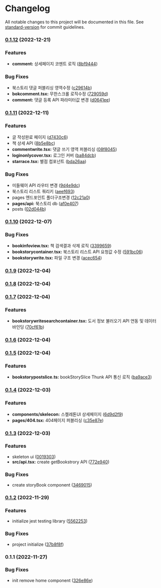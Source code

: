 # Changelog

All notable changes to this project will be documented in this file. See [standard-version](https://github.com/conventional-changelog/standard-version) for commit guidelines.

### [0.1.12](https://github.com/K-Soo/story-book/compare/v0.1.11...v0.1.12) (2022-12-21)


### Features

* **comment:** 상세페이지 코멘트 로직 ([8bf9444](https://github.com/K-Soo/story-book/commit/8bf94445eaea6f87e27d599b03a44697b1112159))


### Bug Fixes

* 북스토리 댓글 퍼블리싱 영역수정 ([c29614b](https://github.com/K-Soo/story-book/commit/c29614b8bf4ebaff02666f1183ec8db52421f5f9))
* **bokcomment.tsx:** 무한스크롤 로직수정 ([729059d](https://github.com/K-Soo/story-book/commit/729059d20bfb8455d31fcc42f6138fa4f41c4218))
* **comment:** 댓글 등록 API 파라미터값 변경 ([d0641ee](https://github.com/K-Soo/story-book/commit/d0641ee1fb07d287f6092a58adc93c94cfe16266))

### [0.1.11](https://github.com/K-Soo/story-book/compare/v0.1.10...v0.1.11) (2022-12-11)


### Features

* 글 작성완료 페이지 ([d7430c6](https://github.com/K-Soo/story-book/commit/d7430c66998c328d2da091330b06d5ba5dfd9b0d))
* 책 상세 API ([8b5e8bc](https://github.com/K-Soo/story-book/commit/8b5e8bc60a4fabdccf89152177123b74396afa19))
* **commentwrite.tsx:** 댓글 쓰기 영역 퍼블리싱 ([08f8045](https://github.com/K-Soo/story-book/commit/08f8045b013c2661167c162a4035b1f6579a94f5))
* **loginonlycover.tsx:** 로그인 커버 ([ba84dcb](https://github.com/K-Soo/story-book/commit/ba84dcbfb1afd42ba563d682c52ef9b1facb0bf4))
* **starrace.tsx:** 별점 컴포넌트 ([bda26aa](https://github.com/K-Soo/story-book/commit/bda26aa780d6590ad39bb116b272b92a7721efcd))


### Bug Fixes

* 미들웨어 API 라우터 변경 ([9d4e9dc](https://github.com/K-Soo/story-book/commit/9d4e9dc59a8e54e276e20f6b51d9e058726c2878))
* 북스토리 리스트 쿼리키 ([aeef693](https://github.com/K-Soo/story-book/commit/aeef69324981885dac598a4e21936baa6e3a4250))
* pages 엔드포인트 폴더구조변경 ([12c21a0](https://github.com/K-Soo/story-book/commit/12c21a0270b108e475b689ff5c9c651393906d46))
* **pages/api:** 북스토리 db ([af0e407](https://github.com/K-Soo/story-book/commit/af0e407fb68611bb24ebe1b30bf05bc01bba78de))
* posts ([02d044b](https://github.com/K-Soo/story-book/commit/02d044bd2bf8f79b57151c74845c24bf017db963))

### [0.1.10](https://github.com/K-Soo/story-book/compare/v0.1.9...v0.1.10) (2022-12-07)


### Bug Fixes

* **bookinfoview.tsx:** 책 검색결과 삭제 로직 ([3399659](https://github.com/K-Soo/story-book/commit/3399659327128d767384def95027d7a05e40e4c0))
* **bookstorycontainer.tsx:** 북스토리 리스트 API 요청값 수정 ([591bc06](https://github.com/K-Soo/story-book/commit/591bc06c9a2e44d55ce54219afead31a3313aec2))
* **bookstorywrite.tsx:** 파일 구조 변경 ([acec654](https://github.com/K-Soo/story-book/commit/acec654cd48bbdc37ea01ecb640e776f007139f2))

### [0.1.9](https://github.com/K-Soo/story-book/compare/v0.1.8...v0.1.9) (2022-12-04)

### [0.1.8](https://github.com/K-Soo/story-book/compare/v0.1.7...v0.1.8) (2022-12-04)

### [0.1.7](https://github.com/K-Soo/story-book/compare/v0.1.6...v0.1.7) (2022-12-04)


### Features

* **bookstorywritesearchcontainer.tsx:** 도서 정보 불러오기 API 연동 및 데이터 바인딩 ([70cf61b](https://github.com/K-Soo/story-book/commit/70cf61bd8070130dfe74a1d0eeabbfbd1db8d3ac))

### [0.1.6](https://github.com/K-Soo/story-book/compare/v0.1.5...v0.1.6) (2022-12-04)

### [0.1.5](https://github.com/K-Soo/story-book/compare/v0.1.4...v0.1.5) (2022-12-04)


### Features

* **bookstorypostslice.ts:** bookStorySlice Thunk API 통신 로직 ([ba9ace3](https://github.com/K-Soo/story-book/commit/ba9ace3f3df4ecc9c026a78f9d89772ae56ef49e))

### [0.1.4](https://github.com/K-Soo/story-book/compare/v0.1.3...v0.1.4) (2022-12-03)


### Features

* **components/skelecon:** 스켈레톤UI 상세페이지 ([6d9d2f9](https://github.com/K-Soo/story-book/commit/6d9d2f9bf8659c66978461d229fcea6446f3fbb3))
* **pages/404.tsx:** 404페이지 퍼블리싱 ([c35e87e](https://github.com/K-Soo/story-book/commit/c35e87e437bcc8da41959c44b387d431201a928c))

### [0.1.3](https://github.com/K-Soo/story-book/compare/v0.1.2...v0.1.3) (2022-12-03)


### Features

* skeleton ui ([0019303](https://github.com/K-Soo/story-book/commit/0019303e9647651c4593b51696df16c0091a8b99))
* **src/api.tsx:** create getBookstrory API ([772e940](https://github.com/K-Soo/story-book/commit/772e940bfd3681444068c2e30565dc27ec95cd1e))


### Bug Fixes

* create storyBook component ([3469015](https://github.com/K-Soo/story-book/commit/3469015329c2c4f7444a523675a6cb6415b7b140))

### [0.1.2](https://github.com/K-Soo/story-book/compare/v0.1.1...v0.1.2) (2022-11-29)


### Features

* initialize jest testing library ([5562253](https://github.com/K-Soo/story-book/commit/556225327410d1e405a6661fe67a3fb8ab0c388f))


### Bug Fixes

* project initialize ([37b8f8f](https://github.com/K-Soo/story-book/commit/37b8f8fcf8060d90ed52f62401ca31654356b507))

### 0.1.1 (2022-11-27)


### Bug Fixes

* init remove home component ([326e86e](https://github.com/K-Soo/story-book/commit/326e86e709a840bff37c01cde58e1ff801575fca))
